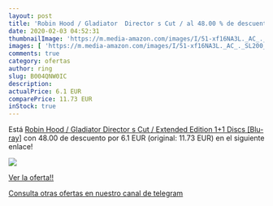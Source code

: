 ```yaml
---
layout: post
title: 'Robin Hood / Gladiator  Director s Cut / al 48.00 % de descuento'
date: 2020-02-03 04:52:31
thumbnailImage: 'https://m.media-amazon.com/images/I/51-xf16NA3L._AC_._SL200_.jpg'
images: [ 'https://m.media-amazon.com/images/I/51-xf16NA3L._AC_._SL200_.jpg' ]
comments: true
category: ofertas
author: ring
slug: B004QNW0IC
description:
actualPrice: 6.1 EUR
comparePrice: 11.73 EUR
inStock: true
---
```


Está [Robin Hood / Gladiator  Director s Cut / Extended Edition  1+1 Discs  [Blu-ray]](https://www.amazon.com/dp/B004QNW0IC/?tag=redken08-20) con 48.00 de descuento por 6.1 EUR (original: 11.73 EUR) en el siguiente enlace!

[![](https://m.media-amazon.com/images/I/51-xf16NA3L._AC_._SL200_.jpg)](https://www.amazon.com/dp/B004QNW0IC/?tag=redken08-20)

[Ver la oferta!!](https://www.amazon.com/dp/B004QNW0IC/?tag=redken08-20)

[Consulta otras ofertas en nuestro canal de telegram](https://t.me/s/ofertas25)
